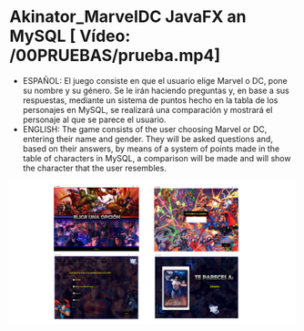 # Akinator_MarvelDC JavaFX an MySQL [ Vídeo: /00PRUEBAS/prueba.mp4]
- ESPAÑOL: El juego consiste en que el usuario elige Marvel o DC, pone su nombre y su género. Se le irán haciendo preguntas y, en base a sus respuestas, mediante un sistema de puntos
  hecho en la tabla de los personajes en MySQL, se realizará una comparación y mostrará el personaje al que se parece el usuario.
- ENGLISH: The game consists of the user choosing Marvel or DC, entering their name and gender. They will be asked questions and, based on their answers, by means of a system of points
  made in the table of characters in MySQL, a comparison will be made and will show the character that the user resembles.

![Image text](https://github.com/zgb15/Akinator_MarvelDC/blob/master/00PRUEBAS/akinatormd.png)
